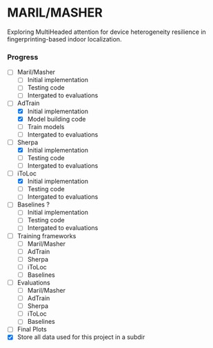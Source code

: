 # MARIL/MASHER

Exploring MultiHeaded attention for device heterogeneity resilience in fingerprinting-based indoor
localization.


### Progress

- [ ] Maril/Masher
    - [ ] Initial implementation
    - [ ] Testing code
    - [ ] Intergated to evaluations
- [ ] AdTrain
    - [x] Initial implementation
    - [x] Model building code
    - [ ] Train models
    - [ ] Intergated to evaluations
- [ ] Sherpa
    - [x] Initial implementation
    - [ ] Testing code
    - [ ] Intergated to evaluations
- [ ] iToLoc
    - [x] Initial implementation
    - [ ] Testing code
    - [ ] Intergated to evaluations
- [ ] Baselines ?
    - [ ] Initial implementation
    - [ ] Testing code
    - [ ] Intergated to evaluations
- [ ] Training frameworks
    - [ ] Maril/Masher
    - [ ] AdTrain
    - [ ] Sherpa
    - [ ] iToLoc
    - [ ] Baselines
- [ ] Evaluations
    - [ ] Maril/Masher
    - [ ] AdTrain
    - [ ] Sherpa
    - [ ] iToLoc
    - [ ] Baselines
- [ ] Final Plots
- [x] Store all data used for this project in a subdir
